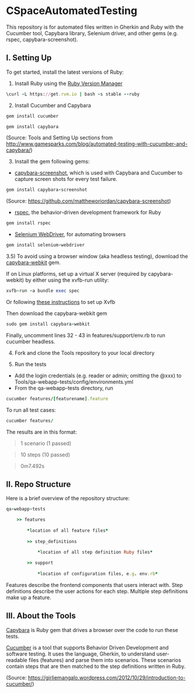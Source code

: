 # CSpaceAutomatedTesting

This repository is for automated files written in Gherkin and Ruby with the Cucumber tool, Capybara library, Selenium driver, and other gems (e.g. rspec, capybara-screenshot).

## I. Setting Up
To get started, install the latest versions of Ruby:

1) Install Ruby using the [Ruby Version Manager](https://rvm.io/rvm/install)
```ruby
\curl -L https://get.rvm.io | bash -s stable --ruby
```

2) Install Cucumber and Capybara
```ruby
gem install cucumber
```

```ruby
gem install capybara
```
(Source: Tools and Setting Up sections from http://www.gamesparks.com/blog/automated-testing-with-cucumber-and-capybara/)

3) Install the gem following gems:

* [capybara-screenshot](https://github.com/mattheworiordan/capybara-screenshot), which is used with Capybara and Cucumber to capture screen shots for every test failure. 

```ruby
gem install capybara-screenshot
```

(Source: https://github.com/mattheworiordan/capybara-screenshot)

* [rspec](https://github.com/rspec/rspec), the behavior-driven development framework for Ruby
```ruby
gem install rspec
```
* [Selenium WebDriver](https://rubygems.org/gems/selenium-webdriver/versions/2.46.2), for automating browsers
```ruby
gem install selenium-webdriver
```

3.5) To avoid using a browser window (aka headless testing), download the [capybara-webkit](https://github.com/thoughtbot/capybara-webkit) gem.

If on Linux platforms, set up a virtual X server (required by capybara-webkit) by either using the xvfb-run utility:
```ruby
xvfb-run -a bundle exec spec
```
Or following [these instructions](https://github.com/leonid-shevtsov/headless) to set up Xvfb 


Then download the capybara-webkit gem 
```ruby
sudo gem install capybara-webkit
```

Finally, uncomment lines 32 - 43 in features/support/env.rb to run cucumber headless.

4) Fork and clone the Tools repository to your local directory

5) Run the tests

* Add the login credentials (e.g. reader or admin; omitting the @xxx) to Tools/qa-webapp-tests/config/environments.yml
* From the qa-webapp-tests directory, run 

```ruby
cucumber features/[featurename].feature
```
To run all test cases:
```ruby	
cucumber features/
```

The results are in this format:

> 1 scenario (1 passed)

> 10 steps (10 passed)

> 0m7.492s


## II. Repo Structure
Here is a brief overview of the repository structure:

```ruby
qa-webapp-tests

	>> features
	
		*location of all feature files*
		
	 	>> step_definitions
	 	
			*location of all step definition Ruby files*

		>> support
		
			*location of configuration files, e.g. env.rb*
```		

Features describe the frontend components that users interact with. 
Step definitions describe the user actions for each step. Multiple step definitions make up a feature.


## III. About the Tools

[Capybara](http://jnicklas.github.io/capybara/) is Ruby gem that drives a browser over the code to run these tests.

[Cucumber](http://cukes.info) is a tool that supports Behavior Driven Development and software testing. It uses the language, Gherkin, to understand user-readable files (features) and parse them into scenarios. These scenarios contain steps that are then matched to the step definitions written in Ruby. 

(Source: https://girliemangalo.wordpress.com/2012/10/29/introduction-to-cucumber/)
